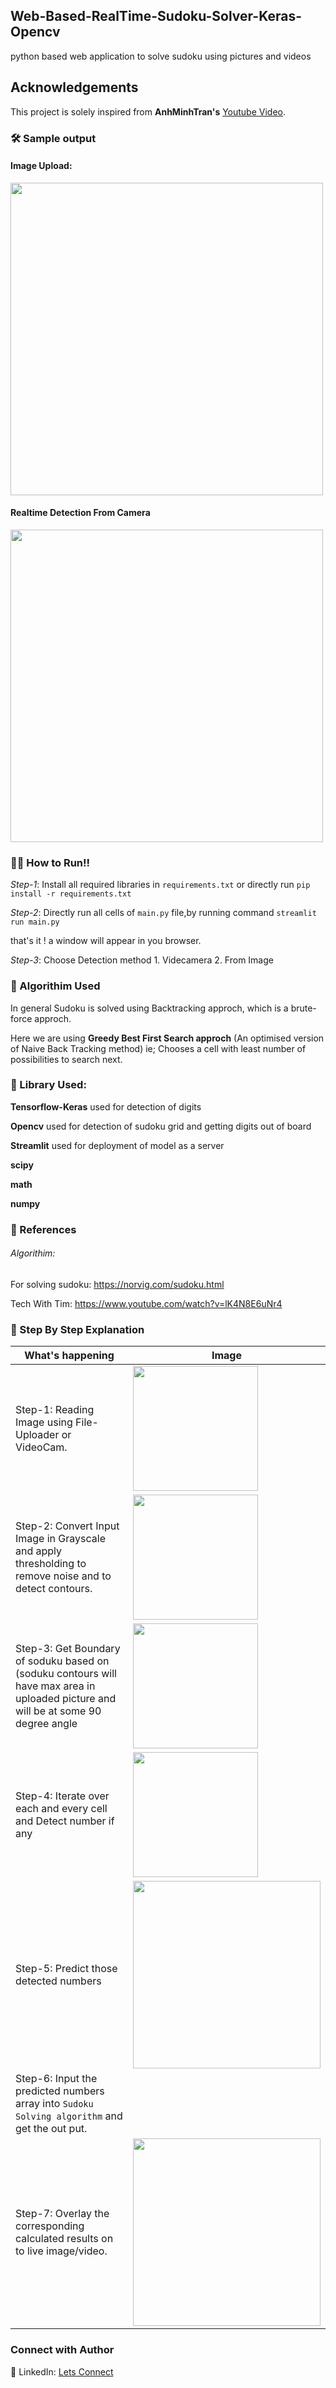 
## Web-Based-RealTime-Sudoku-Solver-Keras-Opencv

python based web application to solve sudoku using pictures and videos 

## Acknowledgements


This project is solely inspired from **AnhMinhTran's** [Youtube Video](https://www.youtube.com/watch?v=uUtw6Syic6A&list=LLwC_qd6q9vEqDaxU3KdSgPw&index=2&t=236s).


### 🛠 Sample output

#### Image Upload:
<img src="https://github.com/Abhishekjl/AI-Soduku-Solver-Webapp/blob/master/images/fromiamges.gif" width = "500">


#### Realtime Detection From Camera
<img src="https://github.com/Abhishekjl/AI-Soduku-Solver-Webapp/blob/master/images/fromvideo14.gif" width = "500">

### 🏃‍♂️ How to Run!!
*Step-1*: Install all required libraries in `requirements.txt` or directly run `pip install -r requirements.txt`

*Step-2*: Directly run all cells of `main.py` file,by running command `streamlit run main.py` 

that's it ! a window will appear in you browser.

*Step-3*: Choose Detection method 1. Videcamera 2. From Image

### 🧠 Algorithim Used
In general Sudoku is solved using Backtracking approch, which is a brute-force approch.

Here we are using **Greedy Best First Search approch** (An optimised version of Naive Back Tracking method) ie; Chooses a cell with least number of possibilities to search next.
### 🧠 Library Used:
**Tensorflow-Keras** used for detection of digits 

**Opencv** used for detection of sudoku grid and getting digits out of board

**Streamlit** used for deployment of model as a server

**scipy**

**math**

**numpy**


### 📝 References
###### Algorithim:
For solving sudoku: https://norvig.com/sudoku.html

Tech With Tim: https://www.youtube.com/watch?v=lK4N8E6uNr4

### 📑 Step By Step Explanation
|   What's happening      |   Image      |
|--------------|-------------------|
| Step-1: Reading Image using File-Uploader or VideoCam.|<img src="https://github.com/snehitvaddi/Real-Time-Sudoku-Solver-OpenCV-and-Keras/blob/master/step%20by%20step%20images/1.jpg" width="200"> |
|    Step-2: Convert Input Image in Grayscale and apply thresholding to remove noise and to detect contours. |<img src="https://github.com/snehitvaddi/Real-Time-Sudoku-Solver-OpenCV-and-Keras/blob/master/step%20by%20step%20images/2.png" width="200"> |
|    Step-3: Get Boundary of soduku based on (soduku contours will have max area in uploaded picture and will be at some 90 degree angle  |<img src="https://github.com/snehitvaddi/Real-Time-Sudoku-Solver-OpenCV-and-Keras/blob/master/step%20by%20step%20images/3.png" width="200"> |
|    Step-4: Iterate over each and every cell and Detect number if any |<img src="ttps://github.com/snehitvaddi/Real-Time-Sudoku-Solver-OpenCV-and-Keras/blob/master/step%20by%20step%20images/5.png" width="200"> |
|    Step-5: Predict those detected numbers |<img src="https://github.com/snehitvaddi/Real-Time-Sudoku-Solver-OpenCV-and-Keras/blob/master/step%20by%20step%20images/6.png" width="300"> |
|    Step-6: Input the predicted numbers array into  `Sudoku Solving algorithm` and get the out put.| |
|    Step-7: Overlay the corresponding calculated results on to live image/video.| <img src="https://github.com/Abhishekjl/AI-Soduku-Solver-Webapp/blob/master/images/fromvideo14.gif" width="300">|

### Connect with Author
🤝 LinkedIn: [Lets Connect](linkedin.com/in/abhishek-jaiswal-27a102203)
